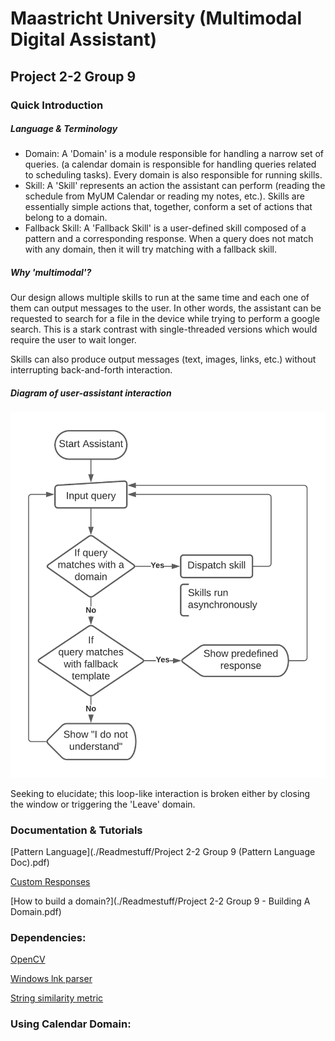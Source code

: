 # Maastricht University (Multimodal Digital Assistant)
## Project 2-2 Group 9

### Quick Introduction

##### Language & Terminology

* Domain: A 'Domain' is a module responsible for handling a narrow set of queries.  (a calendar domain is responsible for handling queries related to  scheduling tasks). Every domain is also responsible for running skills.
* Skill: A 'Skill' represents an action the assistant can perform (reading the  schedule from MyUM Calendar or reading my notes, etc.). Skills are  essentially simple actions that, together, conform a set of actions that belong to a domain.
* Fallback Skill: A 'Fallback Skill' is a user-defined skill composed of a pattern and a corresponding response. When a query does not match with any domain, then it will try matching with a fallback skill.

##### Why 'multimodal'?

Our design allows multiple skills to run at the same time and each one of them can output messages to the user. In other words, the assistant can be requested to search for a file in the device while trying to perform a google search. This is a stark contrast with single-threaded versions which would require the user to wait longer.

Skills can also produce output messages (text, images, links, etc.) without interrupting back-and-forth interaction.

##### Diagram of  user-assistant interaction

![Interaction Model](Readmestuff/interaction_diagram.png)

Seeking to elucidate; this loop-like interaction is broken either by closing the window or triggering the 'Leave' domain.

### Documentation & Tutorials

[Pattern Language](./Readmestuff/Project 2-2 Group 9 (Pattern Language Doc).pdf)

[Custom Responses](Readmestuff/custom_skills_lang.pdf)

[How to build a domain?](./Readmestuff/Project 2-2 Group 9 - Building A Domain.pdf)

### Dependencies:

[OpenCV](https://opencv-java-tutorials.readthedocs.io/en/latest/01-installing-opencv-for-java.html)

[Windows lnk parser](https://stackoverflow.com/questions/309495/windows-shortcut-lnk-parser-in-java)

[String similarity metric](https://gist.github.com/thotro/af2dcbcf6bd7ecd9f5fc)

### Using Calendar Domain: